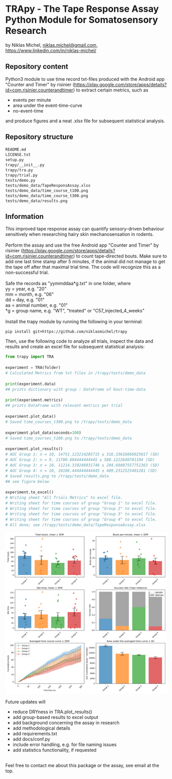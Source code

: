 # TRApy - The Tape Response Assay Python Module for Somatosensory Research
by Niklas Michel, niklas.michel@gmail.com, https://www.linkedin.com/in/niklas-michel/
## Repository content
Python3 module to use time record txt-files produced with the Android app 
"Counter and Timer" by risinier 
(https://play.google.com/store/apps/details?id=com.risinier.counterandtimer)
to extract certain metrics, such as 
 - events per minute
 - area under the event-time-curve
 - no-event-time
 
 and produce figures and a neat .xlsx file for subsequent statistical analysis.
 ## Repository structure
 ```
README.md
LICENSE.txt
setup.py
trapy/__init__.py
trapy/tra.py
trapy/trial.py
tests/demo.py
tests/demo_data/TapeResponsAssay.xlsx
tests/demo_data/time_course_t100.png
tests/demo_data/time_course_t300.png
tests/demo_data/results.png
``` 
## Information
This improved tape response assay can quantify sensory-driven behaviour sensitively 
when researching hairy skin mechanosensation in rodents.\
\
Perform the assay and use the free Android app 
"Counter and Timer" by risinier 
(https://play.google.com/store/apps/details?id=com.risinier.counterandtimer) to
count tape-directed bouts. Make sure to add one last time stamp after 5 minutes, if the animal
did not manage to get the tape off after that maximal trial time. The code will recognize this as a non-successful
trial.\
\
Safe the records as 
"yymmddaa*g.txt" in one folder, where\
yy = year, e.g. "20"\
mm = month, e.g. "06"\
dd = day, e.g. "01"\
aa = animal number, e.g. "01"\
*g = group name, e.g. "WT", "treated" or "C57_injected_4_weeks"\
\
Install the trapy module by running the following in your terminal:
```
pip install git+https://github.com/niklasmichel/trapy
```
Then, use the following code to analyze all trials, inspect the data and results
and create an excel file for subsequent statistical analysis:
```python
from trapy import TRA

experiment = TRA(folder)
# Calculated Metrics from txt files in /trapy/tests/demo_data

print(experiment.data)
## prints dictionary with group : DataFrame of bout-time-data

print(experiment.metrics)
## prints DataFrame with relevant metrics per trial

experiment.plot_data()
# Saved time_courses_t300.png to /trapy/tests/demo_data

experiment.plot_data(seconds=100)
# Saved time_courses_t100.png to /trapy/tests/demo_data

experiment.plot_results()
# AUC Group 1: n = 10, 14751.123214285715 ± 316.33616666025017 (SD)
# AUC Group 2: n = 9, 11700.694444444445 ± 580.1222640701194 (SD)
# AUC Group 3: n = 10, 11214.319246031746 ± 204.69887557751363 (SD)
# AUC Group 4: n = 10, 10186.444444444445 ± 409.2312525401201 (SD)
# Saved results.png to /trapy/tests/demo_data
## see figure below

experiment.to_excel()
# Writing sheet "All Trials Metrics" to excel file.
# Writing sheet for time courses of group "Group 1" to excel file.
# Writing sheet for time courses of group "Group 2" to excel file.
# Writing sheet for time courses of group "Group 3" to excel file.
# Writing sheet for time courses of group "Group 4" to excel file.
# All done; see /trapy/tests/demo_data/TapeResponseAssay.xlsx

```

![Bout-time plots created with trapy](https://github.com/niklasmichel/trapy/blob/master/tests/demo_data/results.png)

Future updates will
 - reduce DRYness in TRA.plot_results()
 - add group-based results to excel output 
 - add background concerning the assay in research
 - add methodological details
 - add requirements.txt
 - add docs/conf.py
 - include error handling, e.g. for file naming issues
 - add statistics functionality, if requested

\
Feel free to contact me about this package or the assay, see email at the top.
